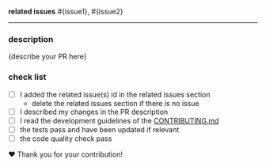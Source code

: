 **related issues** #{issue1}, #{issue2}

---

### description

{describe your PR here}

### check list

- [ ] I added the related issue(s) id in the related issues section
  - delete the related issues section if there is no issue
- [ ] I described my changes in the PR description
- [ ] I read the development guidelines of the [CONTRIBUTING.md][development-guidelines]
- [ ] the tests pass and have been updated if relevant
- [ ] the code quality check pass

❤️ Thank you for your contribution!

[development-guidelines]: https://github.com/tournesol-app/tournesol/blob/main/CONTRIBUTING.md#development-guidelines
